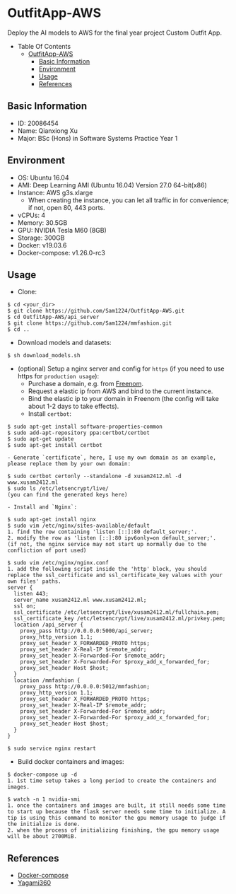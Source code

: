 # OutfitApp-AWS
Deploy the AI models to AWS for the final year project Custom Outfit App.

- Table Of Contents
  - [OutfitApp-AWS](#outfitapp-aws)
    * [Basic Information](#basic-information)
    * [Environment](#environment)
    * [Usage](#usage)
    * [References](#references)

## Basic Information
- ID: 20086454
- Name: Qianxiong Xu
- Major: BSc (Hons) in Software Systems Practice Year 1

## Environment
- OS: Ubuntu 16.04
- AMI: Deep Learning AMI (Ubuntu 16.04) Version 27.0 64-bit(x86)
- Instance: AWS g3s.xlarge
    - When creating the instance, you can let all traffic in for convenience; if not, open 80, 443 ports.
- vCPUs: 4
- Memory: 30.5GB
- GPU: NVIDIA Tesla M60 (8GB)
- Storage: 300GB
- Docker: v19.03.6
- Docker-compose: v1.26.0-rc3

## Usage
- Clone:
```
$ cd <your_dir>
$ git clone https://github.com/Sam1224/OutfitApp-AWS.git
$ cd OutfitApp-AWS/api_server
$ git clone https://github.com/Sam1224/mmfashion.git
$ cd ..
```
- Download models and datasets:
```
$ sh download_models.sh
```
- (optional) Setup a nginx server and config for `https` (if you need to use https for `production usage`):
    - Purchase a domain, e.g. from [Freenom](https://www.freenom.com/en/index.html?lang=en).
    - Request a elastic ip from AWS and bind to the current instance.
    - Bind the elastic ip to your domain in Freenom (the config will take about 1-2 days to take effects).
    - Install `certbot`:
```
$ sudo apt-get install software-properties-common
$ sudo add-apt-repository ppa:certbot/certbot
$ sudo apt-get update
$ sudo apt-get install certbot
```
    - Generate `certificate`, here, I use my own domain as an example, please replace them by your own domain:
```
$ sudo certbot certonly --standalone -d xusam2412.ml -d www.xusam2412.ml
$ sudo ls /etc/letsencrypt/live/
(you can find the generated keys here)
```
    - Install and `Nginx`:
```
$ sudo apt-get install nginx
$ sudo vim /etc/nginx/sites-available/default
1. find the row containing 'listen [::]:80 default_server;'.
2. modify the row as 'listen [::]:80 ipv6only=on default_server;'.
(if not, the nginx service may not start up normally due to the confliction of port used)

$ sudo vim /etc/nginx/nginx.conf
1. add the following script inside the 'http' block, you should replace the ssl_certificate and ssl_certificate_key values with your own files' paths.
server {
  listen 443;
  server_name xusam2412.ml www.xusam2412.ml;
  ssl on;
  ssl_certificate /etc/letsencrypt/live/xusam2412.ml/fullchain.pem;
  ssl_certificate_key /etc/letsencrypt/live/xusam2412.ml/privkey.pem;
  location /api_server {
    proxy_pass http://0.0.0.0:5000/api_server;
    proxy_http_version 1.1;
    proxy_set_header X_FORWARDED_PROTO https;
    proxy_set_header X-Real-IP $remote_addr;
    proxy_set_header X-Forwarded-For $remote_addr;
    proxy_set_header X-Forwarded-For $proxy_add_x_forwarded_for;
    proxy_set_header Host $host;
  }
  location /mmfashion {
    proxy_pass http://0.0.0.0:5012/mmfashion;
    proxy_http_version 1.1;
    proxy_set_header X_FORWARDED_PROTO https;
    proxy_set_header X-Real-IP $remote_addr;
    proxy_set_header X-Forwarded-For $remote_addr;
    proxy_set_header X-Forwarded-For $proxy_add_x_forwarded_for;
    proxy_set_header Host $host;
  }
}

$ sudo service nginx restart
```
- Build docker containers and images:
```
$ docker-compose up -d
1. 1st time setup takes a long period to create the containers and images.

$ watch -n 1 nvidia-smi
1. once the containers and images are built, it still needs some time to start up because the flask server needs some time to initialize. A tip is using this command to monitor the gpu memory usage to judge if the initialize is done.
2. when the process of initializing finishing, the gpu memory usage will be about 2700MiB.
```

## References
- [Docker-compose](http://www.runoob.com/docker/docker-compose.html)
- [Yagami360](https://github.com/Yagami360/virtual-try-on_webapi_flask)